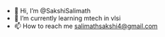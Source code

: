 - 👋 Hi, I’m @SakshiSalimath
- 🌱 I’m currently learning mtech in vlsi
- 📫 How to reach me salimathsakshi4@gmail.com

<!---
SakshiSalimath/SakshiSalimath is a ✨ special ✨ repository because its `README.md` (this file) appears on your GitHub profile.
You can click the Preview link to take a look at your changes.
--->
